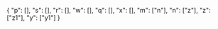 

{
    "p": [],
    "s": [],
    "r": [],
    "w": [],
    "q": [],
    "x": [],
    "m": ["n"],
    "n": ["z"],
    "z": ["z1"],
    "y": ["y1"]
}